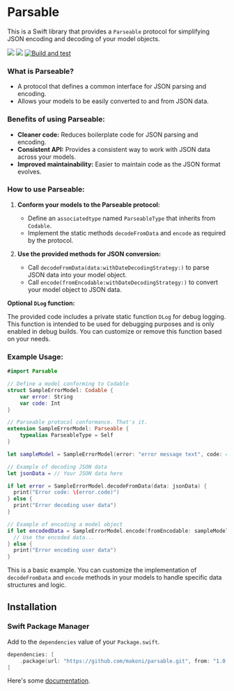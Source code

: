 # Parsable

This is a Swift library that provides a `Parseable` protocol for simplifying JSON encoding and decoding of your model objects.

[![](https://img.shields.io/endpoint?url=https%3A%2F%2Fswiftpackageindex.com%2Fapi%2Fpackages%2Fmakoni%2Fparsable%2Fbadge%3Ftype%3Dswift-versions)](https://swiftpackageindex.com/makoni/parsable) [![](https://img.shields.io/endpoint?url=https%3A%2F%2Fswiftpackageindex.com%2Fapi%2Fpackages%2Fmakoni%2Fparsable%2Fbadge%3Ftype%3Dplatforms)](https://swiftpackageindex.com/makoni/parsable) [![Build and test](https://github.com/makoni/parsable/actions/workflows/main.yml/badge.svg)](https://github.com/makoni/parsable/actions/workflows/main.yml)


### What is Parseable?

* A protocol that defines a common interface for JSON parsing and encoding.
* Allows your models to be easily converted to and from JSON data.

### Benefits of using Parseable:

* **Cleaner code:** Reduces boilerplate code for JSON parsing and encoding.
* **Consistent API:** Provides a consistent way to work with JSON data across your models.
* **Improved maintainability:** Easier to maintain code as the JSON format evolves.

### How to use Parseable:

1. **Conform your models to the Parseable protocol:**
   * Define an `associatedtype` named `ParseableType` that inherits from `Codable`.
   * Implement the static methods `decodeFromData` and `encode` as required by the protocol.

2. **Use the provided methods for JSON conversion:**
   * Call `decodeFromData(data:withDateDecodingStrategy:)` to parse JSON data into your model object.
   * Call `encode(fromEncodable:withDateDecodingStrategy:)` to convert your model object to JSON data.

**Optional `DLog` function:**

The provided code includes a private static function `DLog` for debug logging. This function is intended to be used for debugging purposes and is only enabled in debug builds. You can customize or remove this function based on your needs.

### Example Usage:

```swift
#import Parsable

// Define a model conforming to Codable
struct SampleErrorModel: Codable {
    var error: String
    var code: Int
}

// Parseable protocol conformance. That's it.
extension SampleErrorModel: Parseable {
    typealias ParseableType = Self
}

let sampleModel = SampleErrorModel(error: "error message text", code: 404)

// Example of decoding JSON data
let jsonData = // Your JSON data here

if let error = SampleErrorModel.decodeFromData(data: jsonData) {
  print("Error code: \(error.code)")
} else {
  print("Error decoding user data")
}

// Example of encoding a model object
if let encodedData = SampleErrorModel.encode(fromEncodable: sampleModel) {
  // Use the encoded data...
} else {
  print("Error encoding user data")
}
```

This is a basic example. You can customize the implementation of `decodeFromData` and `encode` methods in your models to handle specific data structures and logic.

## Installation

### Swift Package Manager

Add to the `dependencies` value of your `Package.swift`.

```swift
dependencies: [
    .package(url: "https://github.com/makoni/parsable.git", from: "1.0.0"),
]
```

Here's some [documentation](https://spaceinbox.me/docs/parsable/documentation/parsable/).
